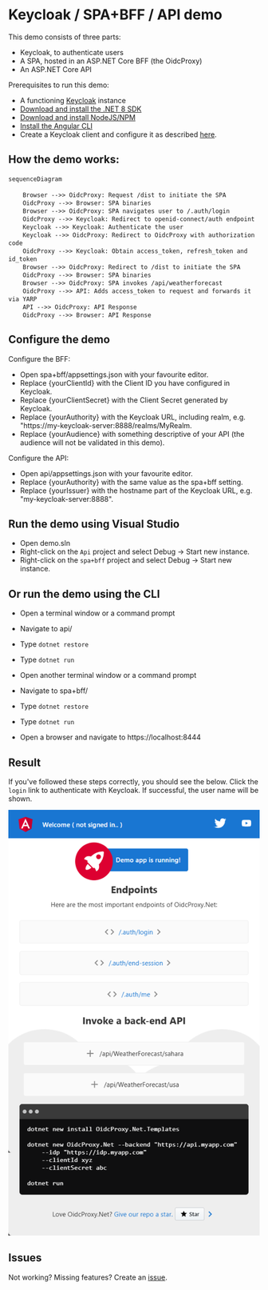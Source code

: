 # Keycloak / SPA+BFF / API demo

This demo consists of three parts:

- Keycloak, to authenticate users
- A SPA, hosted in an ASP.NET Core BFF (the OidcProxy)
- An ASP.NET Core API

Prerequisites to run this demo:

- A functioning [Keycloak](https://www.keycloak.org/) instance
- [Download and install the .NET 8 SDK](https://dotnet.microsoft.com/en-us/download)
- [Download and install NodeJS/NPM](https://nodejs.org/en/download)
- [Install the Angular CLI](https://angular.io/cli)
- Create a Keycloak client and configure it as described [here](readme-keycloak.md).

## How the demo works:
```mermaid
sequenceDiagram

    Browser -->> OidcProxy: Request /dist to initiate the SPA
    OidcProxy -->> Browser: SPA binaries
    Browser -->> OidcProxy: SPA navigates user to /.auth/login
    OidcProxy -->> Keycloak: Redirect to openid-connect/auth endpoint
    Keycloak -->> Keycloak: Authenticate the user
    Keycloak -->> OidcProxy: Redirect to OidcProxy with authorization code
    OidcProxy -->> Keycloak: Obtain access_token, refresh_token and id_token
    Browser -->> OidcProxy: Redirect to /dist to initiate the SPA
    OidcProxy -->> Browser: SPA binaries
    Browser -->> OidcProxy: SPA invokes /api/weatherforecast
    OidcProxy -->> API: Adds access_token to request and forwards it via YARP
    API -->> OidcProxy: API Response
    OidcProxy -->> Browser: API Response
```

## Configure the demo

Configure the BFF:
* Open spa+bff/appsettings.json with your favourite editor.
* Replace {yourClientId} with the Client ID you have configured in Keycloak.
* Replace {yourClientSecret} with the Client Secret generated by Keycloak.
* Replace {yourAuthority} with the Keycloak URL, including realm, e.g. "https://my-keycloak-server:8888/realms/MyRealm.
* Replace {yourAudience} with something descriptive of your API (the audience will not be validated in this demo).

Configure the API:
* Open api/appsettings.json with your favourite editor.
* Replace {yourAuthority} with the same value as the spa+bff setting.
* Replace {yourIssuer} with the hostname part of the Keycloak URL, e.g. "my-keycloak-server:8888".

## Run the demo using Visual Studio

* Open demo.sln
* Right-click on the `Api` project and select Debug → Start new instance.
* Right-click on the `spa+bff` project and select Debug → Start new instance.

## Or run the demo using the CLI

* Open a terminal window or a command prompt
* Navigate to api/
* Type `dotnet restore`
* Type `dotnet run`

* Open another terminal window or a command prompt
* Navigate to spa+bff/
* Type `dotnet restore`
* Type `dotnet run`

* Open a browser and navigate to https://localhost:8444

## Result

If you've followed these steps correctly, you should see the below. Click the `login` link to authenticate with Keycloak. If successful, the user name will be shown.

![Demo UI](readme-images/demo-ui.png)

## Issues

Not working? Missing features? Create an [issue](https://github.com/oidcproxydotnet/oidcproxy.net/issues).